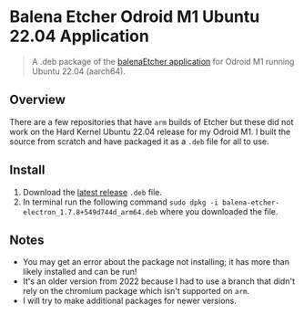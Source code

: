 # Balena Etcher Odroid M1 Ubuntu 22.04 Application

> A .deb package of the [balenaEtcher application](https://github.com/balena-io/etcher) for Odroid M1 running Ubuntu 22.04 (aarch64).

## Overview

There are a few repositories that have `arm` builds of Etcher but these did not work on the Hard Kernel Ubuntu 22.04 release for my Odroid M1. I built the source from scratch and have packaged it as a `.deb` file for all to use.

## Install

1. Download the [latest release](https://github.com/justinhartman/balenaEtcher-odroidm1/releases/latest) `.deb` file.
2. In terminal run the following command `sudo dpkg -i balena-etcher-electron_1.7.8+549d744d_arm64.deb` where you downloaded the file.

## Notes

- You may get an error about the package not installing; it has more than likely installed and can be run!
- It's an older version from 2022 because I had to use a branch that didn't rely on the chromium package which isn't supported on `arm`.
- I will try to make additional packages for newer versions.

